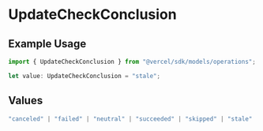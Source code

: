 # UpdateCheckConclusion

## Example Usage

```typescript
import { UpdateCheckConclusion } from "@vercel/sdk/models/operations";

let value: UpdateCheckConclusion = "stale";
```

## Values

```typescript
"canceled" | "failed" | "neutral" | "succeeded" | "skipped" | "stale"
```